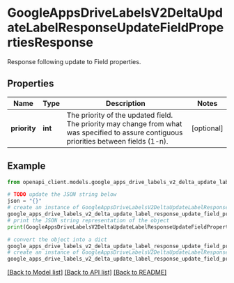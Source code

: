 # GoogleAppsDriveLabelsV2DeltaUpdateLabelResponseUpdateFieldPropertiesResponse

Response following update to Field properties.

## Properties

Name | Type | Description | Notes
------------ | ------------- | ------------- | -------------
**priority** | **int** | The priority of the updated field. The priority may change from what was specified to assure contiguous priorities between fields (1-n). | [optional] 

## Example

```python
from openapi_client.models.google_apps_drive_labels_v2_delta_update_label_response_update_field_properties_response import GoogleAppsDriveLabelsV2DeltaUpdateLabelResponseUpdateFieldPropertiesResponse

# TODO update the JSON string below
json = "{}"
# create an instance of GoogleAppsDriveLabelsV2DeltaUpdateLabelResponseUpdateFieldPropertiesResponse from a JSON string
google_apps_drive_labels_v2_delta_update_label_response_update_field_properties_response_instance = GoogleAppsDriveLabelsV2DeltaUpdateLabelResponseUpdateFieldPropertiesResponse.from_json(json)
# print the JSON string representation of the object
print(GoogleAppsDriveLabelsV2DeltaUpdateLabelResponseUpdateFieldPropertiesResponse.to_json())

# convert the object into a dict
google_apps_drive_labels_v2_delta_update_label_response_update_field_properties_response_dict = google_apps_drive_labels_v2_delta_update_label_response_update_field_properties_response_instance.to_dict()
# create an instance of GoogleAppsDriveLabelsV2DeltaUpdateLabelResponseUpdateFieldPropertiesResponse from a dict
google_apps_drive_labels_v2_delta_update_label_response_update_field_properties_response_from_dict = GoogleAppsDriveLabelsV2DeltaUpdateLabelResponseUpdateFieldPropertiesResponse.from_dict(google_apps_drive_labels_v2_delta_update_label_response_update_field_properties_response_dict)
```
[[Back to Model list]](../README.md#documentation-for-models) [[Back to API list]](../README.md#documentation-for-api-endpoints) [[Back to README]](../README.md)


